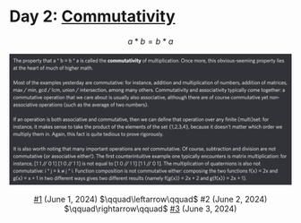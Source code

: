 # Day 2: [Commutativity](https://en.wikipedia.org/wiki/Commutative_property)

$$ a*b=b*a $$

<picture><img alt="Day 2" src="0002.png"></picture>

<center><a href="0001.html">#1</a> (June 1, 2024) $\qquad\leftarrow\qquad$ #2 (June 2, 2024) $\qquad\rightarrow\qquad$ <a href="0003.html">#3</a> (June 3, 2024) </center>